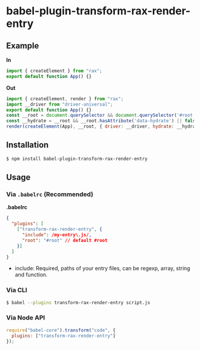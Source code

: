 # babel-plugin-transform-rax-render-entry

## Example

**In**

```js
import { createElement } from "rax";
export default function App() {}
```

**Out**

```js
import { createElement, render } from "rax";
import __driver from "driver-universal";
export default function App() {}
const __root = document.querySelector && document.querySelector('#root') || null;
const __hydrate = __root && __root.hasAttribute('data-hydrate') || false;
render(createElement(App), __root, { driver: __driver, hydrate: __hydrate });
```

## Installation

```sh
$ npm install babel-plugin-transform-rax-render-entry
```

## Usage

### Via `.babelrc` (Recommended)

**.babelrc**

```json
{
  "plugins": [
    ["transform-rax-render-entry", {
      "include": /my-entry\.js/,
      "root": "#root" // default #root
    }]
  ]
}
```

- include: Required, paths of your entry files, can be regexp, array, string and function.

### Via CLI

```sh
$ babel --plugins transform-rax-render-entry script.js
```

### Via Node API

```javascript
require("babel-core").transform("code", {
  plugins: ["transform-rax-render-entry"]
});
```
